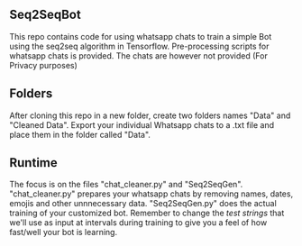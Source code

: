 ## Seq2SeqBot
This repo contains code for using whatsapp chats to train a simple Bot using the seq2seq algorithm in Tensorflow. 
Pre-processing scripts for whatsapp chats is provided. The chats are however not provided (For Privacy purposes)

## Folders
After cloning this repo in a new folder, create two folders names "Data" and "Cleaned Data". 
Export your individual Whatsapp chats to a .txt file and place them in the folder called "Data".

## Runtime
The focus is on the files "chat_cleaner.py" and "Seq2SeqGen".
"chat_cleaner.py" prepares your whatsapp chats by removing names, dates, emojis and other unnnecessary data.
"Seq2SeqGen.py" does the actual training of your customized bot. 
Remember to change the _test strings_ that we'll use as input at intervals during training to give you a feel of
how fast/well your bot is learning.


